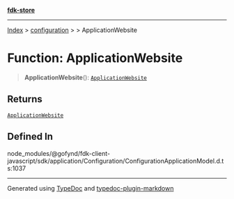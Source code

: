 [**fdk-store**](../../../README.md)
***

[Index](../../../API.md) > [configuration](../../README.md) > [<internal>](../README.md) > ApplicationWebsite

# Function: ApplicationWebsite

> **ApplicationWebsite**(): [`ApplicationWebsite`](../type-aliases/type-alias.ApplicationWebsite.md)

## Returns

[`ApplicationWebsite`](../type-aliases/type-alias.ApplicationWebsite.md)

## Defined In

node\_modules/@gofynd/fdk-client-javascript/sdk/application/Configuration/ConfigurationApplicationModel.d.ts:1037

***
Generated using [TypeDoc](https://typedoc.org/) and [typedoc-plugin-markdown](https://www.npmjs.com/package/typedoc-plugin-markdown)
